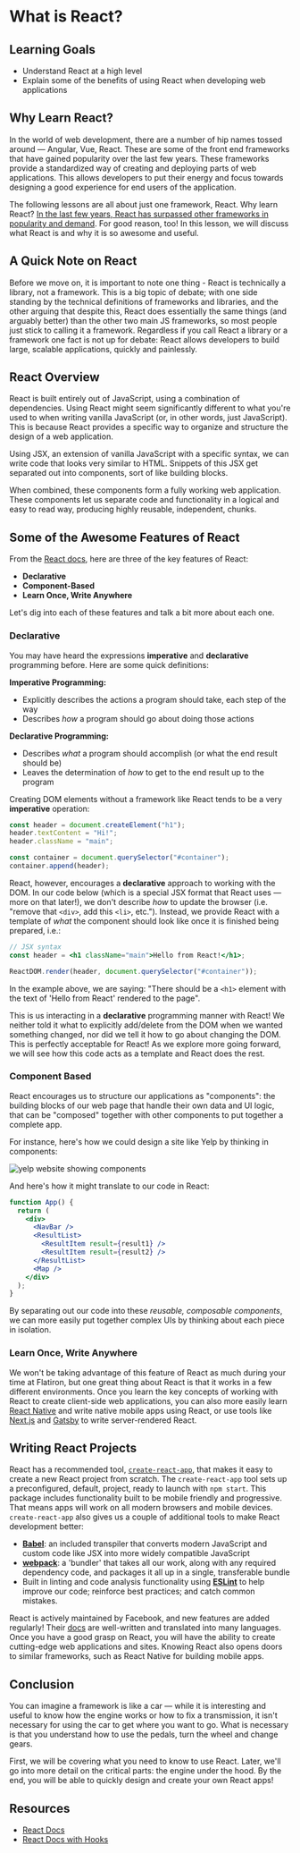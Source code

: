 # What is React?

## Learning Goals

- Understand React at a high level
- Explain some of the benefits of using React when developing web applications

## Why Learn React?

In the world of web development, there are a number of hip names tossed around
&mdash; Angular, Vue, React. These are some of the front end frameworks that
have gained popularity over the last few years. These frameworks provide a
standardized way of creating and deploying parts of web applications. This
allows developers to put their energy and focus towards designing a good
experience for end users of the application.

The following lessons are all about just one framework, React. Why learn React?
[In the last few years, React has surpassed other frameworks in popularity and
demand](https://gist.github.com/tkrotoff/b1caa4c3a185629299ec234d2314e190). For
good reason, too! In this lesson, we will discuss what React is and why it is so
awesome and useful.

## A Quick Note on React

Before we move on, it is important to note one thing - React is technically a library, not a framework. This is a big topic of debate; with one side standing by the technical definitions of frameworks and libraries, and the other arguing that despite this, React does essentially the same things (and arguably better) than the other two main JS frameworks, so most people just stick to calling it a framework. Regardless if you call React a library or a framework one fact is not up for debate: React allows developers to build large, scalable applications, quickly and painlessly.

## React Overview

React is built entirely out of JavaScript, using a combination of
dependencies. Using React might seem significantly different to what you're used
to when writing vanilla JavaScript (or, in other words, just JavaScript). This
is because React provides a specific way to organize and structure the design of
a web application.

Using JSX, an extension of vanilla JavaScript with a specific syntax, we can
write code that looks very similar to HTML. Snippets of this JSX get separated
out into components, sort of like building blocks.

When combined, these components form a fully working web application. These
components let us separate code and functionality in a logical and easy to read
way, producing highly reusable, independent, chunks.

## Some of the Awesome Features of React

From the [React docs][], here are three of the key features of React:

- **Declarative**
- **Component-Based**
- **Learn Once, Write Anywhere**

Let's dig into each of these features and talk a bit more about each one.

### Declarative

You may have heard the expressions **imperative** and **declarative**
programming before. Here are some quick definitions:

**Imperative Programming:**

- Explicitly describes the actions a program should take, each step of the way
- Describes _how_ a program should go about doing those actions

**Declarative Programming:**

- Describes _what_ a program should accomplish (or what the end result should
  be)
- Leaves the determination of _how_ to get to the end result up to the program

Creating DOM elements without a framework like React tends to be a very
**imperative** operation:

```js
const header = document.createElement("h1");
header.textContent = "Hi!";
header.className = "main";

const container = document.querySelector("#container");
container.append(header);
```

React, however, encourages a **declarative** approach to working with the DOM.
In our code below (which is a special JSX format that React uses &mdash; more on
that later!), we don't describe _how_ to update the browser (i.e. "remove that
`<div>`, add this `<li>`, etc."). Instead, we provide React with a template of
_what_ the component should look like once it is finished being prepared, i.e.:

```jsx
// JSX syntax
const header = <h1 className="main">Hello from React!</h1>;

ReactDOM.render(header, document.querySelector("#container"));
```

In the example above, we are saying: "There should be a `<h1>` element with the
text of 'Hello from React' rendered to the page".

This is us interacting in a **declarative** programming manner with React! We
neither told it what to explicitly add/delete from the DOM when we wanted
something changed, nor did we tell it how to go about changing the DOM. This is
perfectly acceptable for React! As we explore more going forward, we will see
how this code acts as a template and React does the rest.

### Component Based

React encourages us to structure our applications as "components": the building
blocks of our web page that handle their own data and UI logic, that can be
"composed" together with other components to put together a complete app.

For instance, here's how we could design a site like Yelp by thinking in
components:

![yelp website showing components](https://curriculum-content.s3.amazonaws.com/react/yelp-components.png)

And here's how it might translate to our code in React:

```jsx
function App() {
  return (
    <div>
      <NavBar />
      <ResultList>
        <ResultItem result={result1} />
        <ResultItem result={result2} />
      </ResultList>
      <Map />
    </div>
  );
}
```

By separating out our code into these _reusable, composable components_, we can
more easily put together complex UIs by thinking about each piece in isolation.

### Learn Once, Write Anywhere

We won't be taking advantage of this feature of React as much during your time
at Flatiron, but one great thing about React is that it works in a few different
environments. Once you learn the key concepts of working with React to create
client-side web applications, you can also more easily learn
[React Native][react native] and write native mobile apps using React, or use
tools like [Next.js][next-js] and [Gatsby][gatsby-js] to write server-rendered
React.

## Writing React Projects

React has a recommended tool, [`create-react-app`][create-react-app], that makes
it easy to create a new React project from scratch. The `create-react-app` tool
sets up a preconfigured, default, project, ready to launch with `npm start`.
This package includes functionality built to be mobile friendly and progressive.
That means apps will work on all modern browsers and mobile devices.
`create-react-app` also gives us a couple of additional tools to make React
development better:

- [**Babel**][babel]: an included transpiler that converts modern JavaScript and
  custom code like JSX into more widely compatible JavaScript
- [**webpack**][webpack]: a 'bundler' that takes all our work, along with any
  required dependency code, and packages it all up in a single, transferable
  bundle
- Built in linting and code analysis functionality using [**ESLint**][eslint] to
  help improve our code; reinforce best practices; and catch common mistakes.

React is actively maintained by Facebook, and new features are added regularly!
Their [docs](https://reactjs.org/) are well-written and translated into many
languages. Once you have a good grasp on React, you will have the ability to
create cutting-edge web applications and sites. Knowing React also opens doors
to similar frameworks, such as React Native for building mobile apps.

## Conclusion

You can imagine a framework is like a car &mdash; while it is interesting and
useful to know how the engine works or how to fix a transmission, it isn't
necessary for using the car to get where you want to go. What is necessary is
that you understand how to use the pedals, turn the wheel and change gears.

First, we will be covering what you need to know to use React. Later, we'll go
into more detail on the critical parts: the engine under the hood. By the end,
you will be able to quickly design and create your own React apps!

## Resources

- [React Docs][]
- [React Docs with Hooks](https://reactwithhooks.netlify.app/)

[react docs]: https://reactjs.org/
[react native]: https://reactnative.dev/
[gatsby-js]: https://www.gatsbyjs.com/docs/
[next-js]: https://nextjs.org/
[create-react-app]: https://create-react-app.dev/
[babel]: https://babeljs.io/
[webpack]: https://webpack.js.org/
[eslint]: https://eslint.org/
